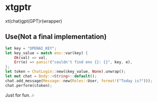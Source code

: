 # xtgptr

xt(chat)gpt(GPT)r(wrapper)

## Use(Not a final implementation)

```rust
let key = "OPENAI_KEY";
let key_value = match env::var(key) {
    Ok(val) => val,
    Err(e) => panic!("couldn't find env {}: {}", key, e),
};
let token = ChatLogin::new(&key_value, None).unwrap();
let mut chat = Body::<String>::default();
chat.add_message(Message::new(Roles::User, format!("Today is?")));
chat.perform(&token);
```

Just for fun. 🎶